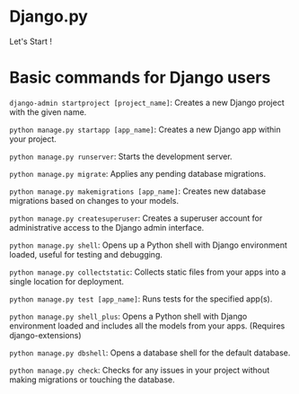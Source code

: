 # Django.py
Let's Start !

# Basic commands for Django users 

`django-admin startproject [project_name]`: Creates a new Django project with the given name.

`python manage.py startapp [app_name]`: Creates a new Django app within your project.

`python manage.py runserver`: Starts the development server.

`python manage.py migrate`: Applies any pending database migrations.

`python manage.py makemigrations [app_name]`: Creates new database migrations based on changes to your models.

`python manage.py createsuperuser`: Creates a superuser account for administrative access to the Django admin interface.

`python manage.py shell`: Opens up a Python shell with Django environment loaded, useful for testing and debugging.

`python manage.py collectstatic`: Collects static files from your apps into a single location for deployment.

`python manage.py test [app_name]`: Runs tests for the specified app(s).

`python manage.py shell_plus`: Opens a Python shell with Django environment loaded and includes all the models from your apps. (Requires django-extensions)

`python manage.py dbshell`: Opens a database shell for the default database.

`python manage.py check`: Checks for any issues in your project without making migrations or touching the database.
